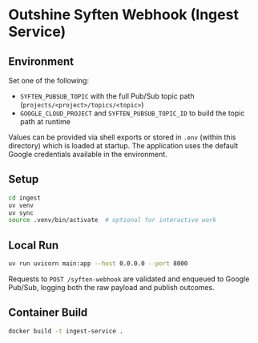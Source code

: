 # Outshine Syften Webhook (Ingest Service)

## Environment

Set one of the following:
- `SYFTEN_PUBSUB_TOPIC` with the full Pub/Sub topic path (`projects/<project>/topics/<topic>`)
- `GOOGLE_CLOUD_PROJECT` and `SYFTEN_PUBSUB_TOPIC_ID` to build the topic path at runtime

Values can be provided via shell exports or stored in `.env` (within this directory) which is loaded at startup. The application uses the default Google credentials available in the environment.

## Setup

```bash
cd ingest
uv venv
uv sync
source .venv/bin/activate  # optional for interactive work
```

## Local Run

```bash
uv run uvicorn main:app --host 0.0.0.0 --port 8000
```

Requests to `POST /syften-webhook` are validated and enqueued to Google Pub/Sub, logging both the raw payload and publish outcomes.

## Container Build

```bash
docker build -t ingest-service .
```
